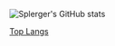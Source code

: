 ![Splerger's GitHub stats](https://github-readme-stats.vercel.app/api?username=Splerger)

[Top Langs](https://github-readme-stats.vercel.app/api/top-langs/?username=Gombob-inc&layout=compact)
